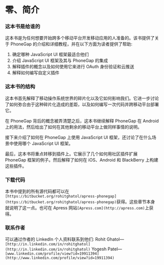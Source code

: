 # 零、简介

### 这本书是给谁的

这本书是为任何想要开始跨多个移动平台开发移动应用的人准备的。该书提供了关于 PhoneGap 的介绍和详细教程，并在以下方面为读者提供了帮助:

1.  确定哪种 JavaScript UI 框架最适合他们
2.  介绍 JavaScript UI 框架及其与 PhoneGap 的集成
3.  解释插件的概念以及如何使用它来进行 OAuth 身份验证和云推送
4.  解释如何编写自定义插件

### 这本书的结构

这本书首先解释了移动操作系统世界的碎片化以及它如何影响我们。它进一步讨论了如何弥合由于这种碎片化造成的差距，以及如何编写一次代码并跨移动平台部署它。

在 PhoneGap 背后的概念被弄清楚之后，这本书继续解释 PhoneGap 在 Android 上的用法，然后给出了如何在其他剩余的移动平台上做同样事情的说明。

接下来介绍了如何在 PhoneGap 上使用 JavaScript UI 框架，还讨论了在什么场景中使用哪个 JavaScript UI 框架。

最后，这本书将重点转移到插件上。它展示了几个如何用社区插件扩展 PhoneGap 框架的例子。然后解释了如何在 iOS、Android 和 BlackBerry 上构建这些插件。

### 下载代码

本书中提到的所有源代码都可以在`[https://bitbucket.org/rohitghatol/apress-phonegap](https://bitbucket.org/rohitghatol/apress-phonegap)`获得。这些章节本身就说明了这一点。也可在 Apress 网站`[Apress.com](http://apress.com)`上获得。

### 联系作者

可以通过作者的 LinkedIn 个人资料联系到他们:
Rohit Ghatol—`[http://in.linkedin.com/in/rohitghatol](http://in.linkedin.com/in/rohitghatol)`
Yogesh Patel—`[www.linkedin.com/profile/view?id=19911394](http://www.linkedin.com/profile/view?id=19911394)`